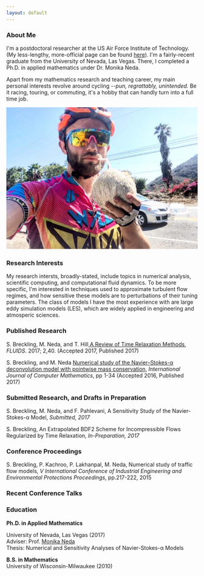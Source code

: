 ```yaml
---
layout: default
---
```


### [](#header-3)About Me
I'm a postdoctoral researcher at the US Air Force Institute of Technology. (My less-lengthy, more-official page can be found [here](https://www.afit.edu/BIOS/bio.cfm?facID=398)). I'm a fairly-recent graduate from the University of Nevada, Las Vegas. There, I completed a Ph.D. in applied mathematics under Dr. Monika Neda. 

Apart from my mathematics research and teaching career, my main personal interests revolve around cycling *--pun, regrattably, unintended.* Be it racing, touring, or commuting, it's a hobby that can handly turn into a full time job.

![](images/bikes.jpg)

### [](#header-3)Research Interests
My research intersts, broadly-stated, include topics in numerical analysis, scientific computing, and computational fluid dynamics. To be more specific, I'm interested in techniques used to approximate turbulent flow regimes, and how sensitive these models are to perturbations of their tuning parameters. The class of models I have the most experience with are large eddy simulation models (LES), which are widely applied in engineering and atmosperic sciences.


### [](#header-3)Published Research
S. Breckling, M. Neda, and T. Hill,[A Review of Time Relaxation Methods](http://www.mdpi.com/2311-5521/2/3/40/pdf), *FLUIDS*. 2017; 2,40. (Accepted 2017, Published 2017)

S. Breckling, and M. Neda [Numerical study of the Navier–Stokes-α deconvolution model with pointwise mass conservation](http://www.tandfonline.com/doi/full/10.1080/00207160.2017.1329532), *International Journal of Computer Mathematics*, pp 1-34 (Accepted 2016, Published 2017)

### [](#header-3)Submitted Research, and Drafts in Preparation
S. Breckling, M. Neda, and F. Pahlevani, A Sensitivity Study of the Navier-Stokes-α Model, *Submitted, 2017*

S. Breckling, An Extrapolated BDF2 Scheme for Incompressible Flows Regularized by Time Relaxation, *In-Preparation, 2017*

### [](#header-4)Conference Proceedings
S. Breckling, P. Kachroo, P. Lakhanpal, M. Neda, Numerical study of traffic flow models, *V International Conference of Industrial Engineering and Environmental Protections Proceedings*, pp.217-222, 2015

### [](#header-3)Recent Conference Talks

### [](#header-3)Education
**Ph.D. in Applied Mathematics**

University of Nevada, Las Vegas (2017) <br>
Adviser: Prof. [Monika Neda](https://faculty.unlv.edu/neda/) <br>
Thesis: Numerical and Sensitivity Analyses of Navier-Stokes-α Models <br>

**B.S. in Mathematics**<br>
University of Wisconsin-Milwaukee (2010)

